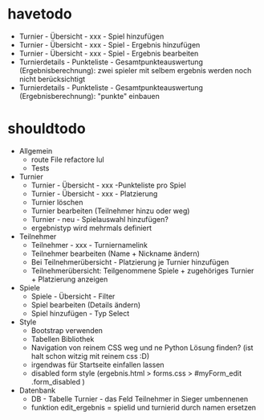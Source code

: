 # havetodo
- Turnier - Übersicht - xxx - Spiel hinzufügen
- Turnier - Übersicht - xxx - Spiel - Ergebnis hinzufügen
- Turnier - Übersicht - xxx - Spiel - Ergebnis bearbeiten
- Turnierdetails - Punkteliste - Gesamtpunkteauswertung (Ergebnisberechnung): zwei spieler mit selbem ergebnis werden noch nicht berücksichtigt
- Turnierdetails - Punkteliste - Gesamtpunkteauswertung (Ergebnisberechnung): "punkte" einbauen

# shouldtodo

- Allgemein
  - route File refactore lul
  - Tests
- Turnier
  - Turnier - Übersicht - xxx -Punkteliste pro Spiel
  - Turnier - Übersicht - xxx - Platzierung
  - Turnier löschen
  - Turnier bearbeiten (Teilnehmer hinzu oder weg)
  - Turnier - neu - Spielauswahl hinzufügen?
  - ergebnistyp wird mehrmals definiert
- Teilnehmer
  - Teilnehmer - xxx - Turniernamelink
  - Teilnehmer bearbeiten (Name + Nickname ändern)
  - Bei Teilnehmerübersicht - Platzierung je Turnier hinzufügen
  - Teilnehmerübersicht: Teilgenommene Spiele + zugehöriges Turnier + Platzierung anzeigen
- Spiele
  - Spiele - Übersicht - Filter
  - Spiel bearbeiten (Details ändern)
  - Spiel hinzufügen - Typ Select
- Style
  - Bootstrap verwenden
  - Tabellen Bibliothek
  - Navigation von reinem CSS weg und ne Python Lösung finden? (ist halt schon witzig mit reinem css :D)
  - irgendwas für Startseite einfallen lassen
  - disabled form style (ergebnis.html > forms.css > #myForm_edit .form_disabled )
- Datenbank
  - DB - Tabelle Turnier - das Feld Teilnehmer in Sieger umbennenen
  - funktion edit_ergebnis = spielid und turnierid durch namen ersetzen